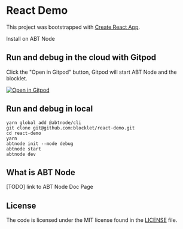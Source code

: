 # React Demo

This project was bootstrapped with [Create React App](https://github.com/facebook/create-react-app).

Install on ABT Node

## Run and debug in the cloud with Gitpod

Click the "Open in Gitpod" button, Gitpod will start ABT Node and the blocklet.

[![Open in Gitpod](https://gitpod.io/button/open-in-gitpod.svg)](https://gitpod.io/#https://github.com/blocklet/react-demo)

## Run and debug in local

```shell
yarn global add @abtnode/cli
git clone git@github.com:blocklet/react-demo.git
cd react-demo
yarn
abtnode init --mode debug
abtnode start
abtnode dev
```

## What is ABT Node

[TODO] link to ABT Node Doc Page

## License

The code is licensed under the MIT license found in the
[LICENSE](LICENSE) file.
